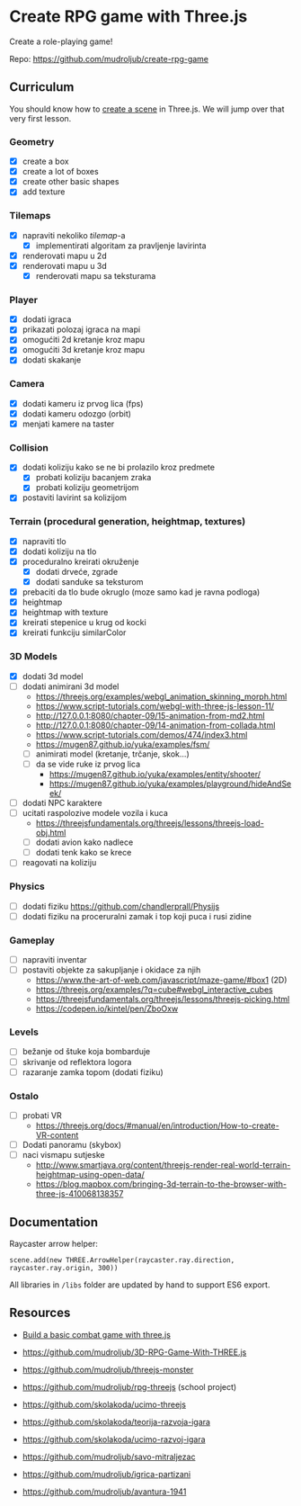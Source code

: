 # Create RPG game with Three.js

Create a role-playing game!

Repo: https://github.com/mudroljub/create-rpg-game

## Curriculum

You should know how to [create a scene](https://threejs.org/docs/index.html#manual/en/introduction/Creating-a-scene) in Three.js. We will jump over that very first lesson.

### Geometry

- [x] create a box
- [x] create a lot of boxes
- [x] create other basic shapes
- [x] add texture

### Tilemaps

- [x] napraviti nekoliko *tilemap*-a
  - [x] implementirati algoritam za pravljenje lavirinta
- [x] renderovati mapu u 2d
- [x] renderovati mapu u 3d
  - [x] renderovati mapu sa teksturama

### Player

- [x] dodati igraca
- [x] prikazati polozaj igraca na mapi
- [x] omogućiti 2d kretanje kroz mapu
- [x] omogućiti 3d kretanje kroz mapu
- [x] dodati skakanje

### Camera

- [x] dodati kameru iz prvog lica (fps)
- [x] dodati kameru odozgo (orbit)
- [x] menjati kamere na taster

### Collision

- [x] dodati koliziju kako se ne bi prolazilo kroz predmete
  - [x] probati koliziju bacanjem zraka
  - [x] probati koliziju geometrijom
- [x] postaviti lavirint sa kolizijom

### Terrain (procedural generation, heightmap, textures)

- [x] napraviti tlo
- [x] dodati koliziju na tlo
- [x] proceduralno kreirati okruženje
  - [x] dodati drveće, zgrade
  - [x] dodati sanduke sa teksturom
- [x] prebaciti da tlo bude okruglo (moze samo kad je ravna podloga)
- [x] heightmap
- [x] heightmap with texture
- [x] kreirati stepenice u krug od kocki
- [x] kreirati funkciju similarColor

### 3D Models

- [x] dodati 3d model
- [ ] dodati animirani 3d model
  - https://threejs.org/examples/webgl_animation_skinning_morph.html
  - https://www.script-tutorials.com/webgl-with-three-js-lesson-11/
  - http://127.0.0.1:8080/chapter-09/15-animation-from-md2.html
  - http://127.0.0.1:8080/chapter-09/14-animation-from-collada.html
  - https://www.script-tutorials.com/demos/474/index3.html
  - https://mugen87.github.io/yuka/examples/fsm/
  - [ ] animirati model (kretanje, trčanje, skok...)
  - [ ] da se vide ruke iz prvog lica
    - https://mugen87.github.io/yuka/examples/entity/shooter/
    - https://mugen87.github.io/yuka/examples/playground/hideAndSeek/
- [ ] dodati NPC karaktere
- [ ] ucitati raspolozive modele vozila i kuca
  - https://threejsfundamentals.org/threejs/lessons/threejs-load-obj.html
  - [ ] dodati avion kako nadlece
  - [ ] dodati tenk kako se krece
- [ ] reagovati na koliziju

### Physics

- [ ] dodati fiziku https://github.com/chandlerprall/Physijs
- [ ] dodati fiziku na proceruralni zamak i top koji puca i rusi zidine

### Gameplay

- [ ] napraviti inventar
- [ ] postaviti objekte za sakupljanje i okidace za njih
  - https://www.the-art-of-web.com/javascript/maze-game/#box1 (2D)
  - https://threejs.org/examples/?q=cube#webgl_interactive_cubes
  - https://threejsfundamentals.org/threejs/lessons/threejs-picking.html
  - https://codepen.io/kintel/pen/ZboOxw

### Levels

- [ ] bežanje od štuke koja bombarduje
- [ ] skrivanje od reflektora logora
- [ ] razaranje zamka topom (dodati fiziku)

### Ostalo

- [ ] probati VR
  - https://threejs.org/docs/#manual/en/introduction/How-to-create-VR-content
- [ ] Dodati panoramu (skybox)
- [ ] naci vismapu sutjeske
  - http://www.smartjava.org/content/threejs-render-real-world-terrain-heightmap-using-open-data/
  - https://blog.mapbox.com/bringing-3d-terrain-to-the-browser-with-three-js-410068138357

## Documentation

Raycaster arrow helper:

```
scene.add(new THREE.ArrowHelper(raycaster.ray.direction, raycaster.ray.origin, 300))
```

All libraries in `/libs` folder are updated by hand to support ES6 export.

## Resources

- [Build a basic combat game with three.js](http://www.creativebloq.com/web-design/build-basic-combat-game-threejs-101517540)
- https://github.com/mudroljub/3D-RPG-Game-With-THREE.js
- https://github.com/mudroljub/threejs-monster
- https://github.com/mudroljub/rpg-threejs (school project)

- https://github.com/skolakoda/ucimo-threejs
- https://github.com/skolakoda/teorija-razvoja-igara
- https://github.com/skolakoda/ucimo-razvoj-igara

- https://github.com/mudroljub/savo-mitraljezac
- https://github.com/mudroljub/igrica-partizani
- https://github.com/mudroljub/avantura-1941
